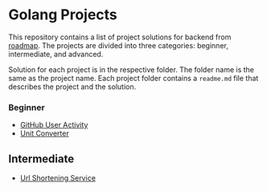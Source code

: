 # Golang Projects

This repository contains a list of project solutions for backend from [roadmap](https://roadmap.sh/backend). The projects are divided into three categories: beginner, intermediate, and advanced.

Solution for each project is in the respective folder. The folder name is the same as the project name. Each project folder contains a `readme.md` file that describes the project and the solution.

### Beginner

- [GitHub User Activity](https://roadmap.sh/projects/github-user-activity)
- [Unit Converter](https://roadmap.sh/projects/unit-converter)

## Intermediate
- [Url Shortening Service](https://roadmap.sh/projects/url-shortening-service)